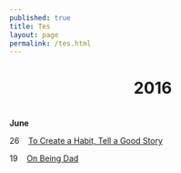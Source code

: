 ```yaml
---
published: true
title: Tes
layout: page
permalink: /tes.html
---
```

<center><h1>2016</h1></center><br>
<b>June</b><br>

26&nbsp;&nbsp;&nbsp;&nbsp;<a href="https://dhanielogy.github.io/2016/06/26/to-create-a-habit-tell-a-good-story.html">To Create a Habit, Tell a Good Story</a><br>

19&nbsp;&nbsp;&nbsp;&nbsp;<a href="https://dhanielogy.github.io/2016/06/19/on-being-a-dad.html">On Being Dad</a><br>

